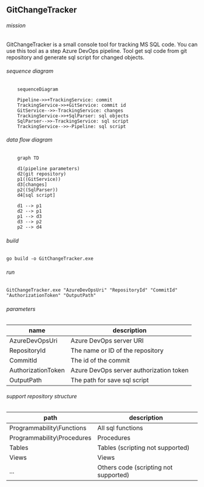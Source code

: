## GitChangeTracker

###### mission
GitChangeTracker is a small console tool for tracking MS SQL code. You can use this tool as a step Azure DevOps pipeline. Tool get sql code from git repository and generate sql script for changed objects.

###### sequence diagram
```mermaid
	sequenceDiagram
	
	Pipeline->>+TrackingService: commit
	TrackingService->>+GitService: commit id
	GitService-->>-TrackingService: changes
	TrackingService->>+SqlParser: sql objects
	SqlParser-->>-TrackingService: sql script
	TrackingService-->>-Pipeline: sql script
```

###### data flow diagram
```mermaid
	graph TD 
	
	d1(pipeline parameters)
	d2(git repository)
	p1((GitService))
	d3[changes]
	p2((SqlParser))
	d4[sql script]
	
	d1 --> p1
	d2 --> p1
	p1 --> d3
	d3 --> p2
	p2 --> d4
```

###### build
```
go build -o GitChangeTracker.exe
```

###### run
```
GitChangeTracker.exe "AzureDevOpsUri" "RepositoryId" "CommitId" "АuthorizationToken" "OutputPath"
```

###### parameters
|name|description|
|-|-|
|AzureDevOpsUri|Azure DevOps server URI|
|RepositoryId|The name or ID of the repository
|CommitId|The id of the commit|
|АuthorizationToken|Azure DevOps server authorization token|
|OutputPath|The path for save sql script|

###### support repository structure
|path|description|
|-|-|
|Programmability\Functions|All sql functions|
|Programmability\Procedures|Procedures|
|Tables|Tables (scripting not supported)|
|Views|Views|
|... |Others code (scripting not supported)
